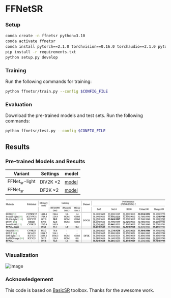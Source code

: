 # FFNetSR

<!-- figs/Architecture.png here? -->

### Setup
```bash
conda create -n ffnetsr python=3.10
conda activate ffnetsr
conda install pytorch==2.1.0 torchvision==0.16.0 torchaudio==2.1.0 pytorch-cuda=11.8 -c pytorch -c nvidia
pip install -r requirements.txt
python setup.py develop
```

### Training
Run the following commands for training:
```bash
python ffnetsr/train.py --config $CONFIG_FILE
```

### Evaluation
Download the pre-trained models and test sets. Run the following commands:
```bash
python ffnetsr/test.py --config $CONFIG_FILE
```

## Results

### Pre-trained Models and Results
|  Variant   | Settings | model |
|  ----  | ----  | --- |
| FFNet<sub>sr</sub>-light  | DIV2K $\times 2$ | [model](https://github.com/ysj9909/FFNet/releases/download/v1.0/FFNetSR_light_DIV2K.pth) |
| FFNet<sub>sr</sub>  | DF2K $\times 2$ | [model](https://github.com/ysj9909/FFNet/releases/download/v1.0/FFNetSR_DF2K.pth) | 

![image](https://github.com/ysj9909/FFNet/blob/main/super_resolution/figs/Quantitative.png)


### Visualization
![image](https://github.com/ysj9909/FFNet/blob/main/super_resolution/figs/Visual.png)


### Acknowledgement
This code is based on [BasicSR](https://github.com/XPixelGroup/BasicSR) toolbox. Thanks for the awesome work.
  
